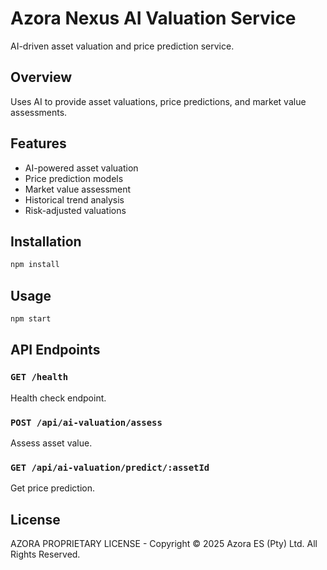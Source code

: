 # Azora Nexus AI Valuation Service

AI-driven asset valuation and price prediction service.

## Overview

Uses AI to provide asset valuations, price predictions, and market value assessments.

## Features

- AI-powered asset valuation
- Price prediction models
- Market value assessment
- Historical trend analysis
- Risk-adjusted valuations

## Installation

```bash
npm install
```

## Usage

```bash
npm start
```

## API Endpoints

### `GET /health`
Health check endpoint.

### `POST /api/ai-valuation/assess`
Assess asset value.

### `GET /api/ai-valuation/predict/:assetId`
Get price prediction.

## License

AZORA PROPRIETARY LICENSE - Copyright © 2025 Azora ES (Pty) Ltd. All Rights Reserved.


